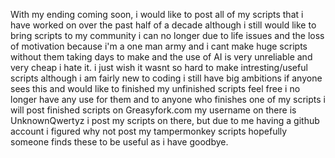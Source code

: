 With my ending coming soon, i would like to post all of my scripts that i have worked on over the past half of a decade
although i still would like to bring scripts to my community
i can no longer due to life issues and the loss of motivation because i'm a one man army and i cant make huge scripts without them taking days to make
and the use of AI is very unreliable and very cheap
i hate it.
i just wish it wasnt so hard to make intresting/useful scripts
although i am fairly new to coding
i still have big ambitions
if anyone sees this and would like to finished my unfinished scripts
feel free
i no longer have any use for them
and to anyone who finishes one of my scripts
i will post finished scripts on Greasyfork.com
my username on there is UnknownQwertyz
i post my scripts on there, but due to me having a github account
i figured why not post my tampermonkey scripts
hopefully someone finds these to be useful as i have
goodbye.
